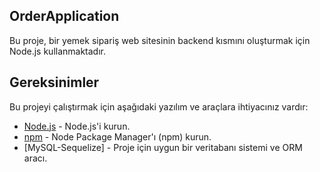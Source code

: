 ## OrderApplication


Bu proje, bir yemek sipariş web sitesinin backend kısmını oluşturmak için Node.js kullanmaktadır.

## Gereksinimler

Bu projeyi çalıştırmak için aşağıdaki yazılım ve araçlara ihtiyacınız vardır:

- [Node.js](https://nodejs.org/) - Node.js'i kurun.
- [npm](https://www.npmjs.com/) - Node Package Manager'ı (npm) kurun.
- [MySQL-Sequelize] - Proje için uygun bir veritabanı sistemi ve ORM aracı.



